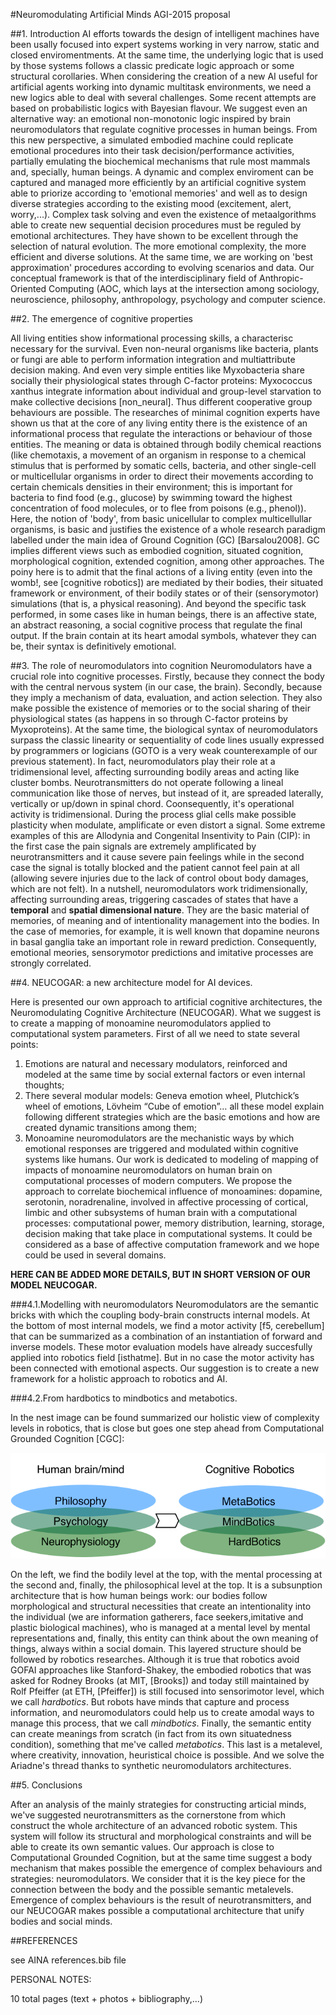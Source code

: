 #Neuromodulating Artificial Minds
AGI-2015 proposal
 


##1. Introduction
AI efforts towards the design of intelligent machines have been usally focused into expert systems working in very narrow, static and closed enviromentments. At the same time, the underlying logic that is used by those systems follows a classic predicate logic approach or some structural corollaries. When considering the creation of  a new AI useful for artificial agents working into dynamic multitask environments, we need a new logics able to deal with several challenges. Some recent attempts are based on probabilistic logics with Bayesian flavour. We suggest even an alternative way: an emotional non-monotonic logic inspired by brain neuromodulators that regulate cognitive processes in human beings. From this new perspective, a simulated embodied machine could replicate emotional procedures into their task decision/performance activities, partially emulating  the biochemical mechanisms that rule most mammals and, specially, human beings. A dynamic and complex enviroment can be captured and managed more efficiently by an artificial cognitive system able to priorize according to 'emotional memories' and well as to design diverse strategies according to the existing mood (excitement, alert, worry,...). Complex task solving and even the existence of metaalgorithms able to create new sequential decision procedures must be reguled by emotional architectures. They have shown to be excellent through the selection of natural evolution. The more emotional complexity, the more efficient and diverse solutions. At the same time, we are working on 'best approximation' procedures according to evolving scenarios and data. Our conceptual framework is that of the interdisciplinary field of Anthropic-Oriented Computing (AOC, which lays at the intersection among sociology, neuroscience, philosophy, anthropology, psychology and computer science.

##2. The emergence of cognitive properties

All living entities show informational processing skills, a characterisc necessary for the survival. Even non-neural organisms like bacteria, plants or fungi are able to perform information integration and multiattribute decision making. And even very simple entities like Myxobacteria share socially their physiological states through C-factor proteins: Myxococcus xanthus integrate information about individual and group-level starvation to make collective decisions [non_neural]. Thus different cooperative group behaviours are possible. The researches of minimal cognition experts have shown us that at the core of any living entity there is the existence of an informational process that regulate the interactions or behaviour of those entities. The meaning or data is obtained through bodily chemical reactions (like chemotaxis,  a movement of an organism in response to a chemical stimulus that is performed by somatic cells, bacteria, and other single-cell or multicellular organisms in order to direct their movements according to certain chemicals densities in their environment; this is important for bacteria to find food (e.g., glucose) by swimming toward the highest concentration of food molecules, or to flee from poisons (e.g., phenol)). 
Here, the notion of 'body', from basic unicellular to complex multicellullar organisms, is basic and justifies the existence of a whole research paradigm labelled under the main idea of Ground Cognition (GC) [Barsalou2008]. GC implies different views such as embodied cognition, situated cognition, morphological cognition, extended cognition, among other approaches. The poiny here is to admit that the final actions of a living entity (even into the womb!, see [cognitive robotics]) are mediated by their bodies, their situated framework or environment, of their bodily states or of their (sensorymotor) simulations (that is, a physical reasoning).  And beyond the specific task performed, in some cases like in human beings, there is an affective state, an abstract reasoning, a social cognitive process that regulate the final output. If the brain contain at its heart amodal symbols, whatever they can be, their syntax is definitively emotional. 

##3. The role of neuromodulators into cognition
Neuromodulators have a crucial role into cognitive processes. Firstly, because they connect the body with the central nervous system (in our case, the brain). Secondly, because they imply a mechanism of data, evaluation, and action selection. They also make possible the existence of memories or to the social sharing of their physiological states (as happens in so through C-factor proteins by Myxoproteins). At the same time, the biological syntax of neuromodulators surpass the classic linearity or sequentiality of code lines usually expressed by programmers or logicians (GOTO is a very weak counterexample of our previous statement). In fact, neuromodulators play their role at a tridimensional level, affecting surrounding bodily areas and acting like cluster bombs. Neurotransmitters do not operate following  a lineal communication like those of nerves, but instead of it, are spreaded laterally, vertically or up/down in spinal chord. Coonsequently, it's operational activity is tridimensional. During the process glial cells make possible plasticity when modulate, amplificate or even distort a signal. Some extreme examples of this are Allodynia and Congenital Insentivity to Pain (CIP): in the first case the pain signals are extremely amplificated by neurotransmitters and it cause severe pain feelings while in the second case the signal is totally blocked and the patient cannot feel pain at all (allowing severe injuries due to the lack of control obout body damages, which are not felt). In a nutshell, neuromodulators work tridimensionally, affecting surrounding areas, triggering cascades of states that have a **temporal** and **spatial dimensional nature**. They are the basic material of memories, of meaning and of intentionality management into the bodies. In the case of memories, for example, it is well known that dopamine neurons in basal ganglia take an important role in  reward prediction. Consequently, emotional meories, sensorymotor predictions and imitative processes are strongly correlated.





##4. NEUCOGAR: a new architecture model for AI devices.

Here is presented our own approach to artificial cognitive architectures, the Neuromodulating Cognitive Architecture (NEUCOGAR). What we suggest is to create a mapping of monoamine neuromodulators applied to computational system parameters.
First of all we need to state several points:

1. Emotions are natural and necessary modulators, reinforced and modeled at the same time by social external factors or even internal thoughts;
2.	There several modular models: Geneva emotion wheel, Plutchick’s wheel of emotions, Lövheim “Cube of emotion”… all these model explain following different strategies which are the basic emotions and how are created dynamic transitions among them;
3.	Monoamine neuromodulators are the mechanistic ways by which emotional responses are triggered and modulated within cognitive systems like humans.
Our work is dedicated to modeling of mapping of impacts of monoamine neuromodulators on human brain on computational processes of modern computers. We propose the approach to correlate biochemical influence of monoamines: dopamine, serotonin, noradrenaline, involved in affective processing of cortical, limbic and other subsystems of human brain with a computational processes: computational power, memory distribution, learning, storage, decision making that take place in computational systems. It could be considered as a base of affective computation framework and we hope could be used in several domains.

**HERE CAN BE ADDED MORE DETAILS, BUT IN SHORT VERSION OF OUR MODEL NEUCOGAR.**

###4.1.Modelling with neuromodulators
Neuromodulators are the semantic bricks with which the coupling body-brain constructs internal models. At the bottom of most internal models,  we find a motor activity [f5, cerebellum] that can be summarized as a combination of an instantiation of forward and inverse models. These motor evaluation models have already succesfully applied into robotics field [isthatme]. But in no case the motor activity has been connected with emotional aspects. Our suggestion is to create a new framework for a holistic approach to robotics and AI.


###4.2.From hardbotics to mindbotics and metabotics.

In the nest image can be found summarized our holistic view of complexity levels in robotics, that is close but goes one step ahead from Computational Grounded Cognition [CGC]:

![Domains intro](domains_intro.png)

On the left, we find the bodily level at the top, with the mental processing at the second and, finally, the philosophical level at the top. It is a subsunption architecture that is how human beings work: our bodies follow morphological and structural necessities that create an intentionality into the individual (we are information gatherers, face seekers,imitative and plastic biological machines), who is managed at a mental level by mental representations and, finally, this entity can think about the own meaning of things, always within a social domain. This layered structure should be followed by robotics researches. Although it is true that robotics avoid GOFAI approaches like Stanford-Shakey, the embodied robotics that was asked for Rodney Brooks (at MIT, [Brooks]) and today still maintained by Rolf Pfeiffer (at ETH, [Pfeiffer]) is still focused into sensorimotor level, which we call *hardbotics*. But robots have minds that capture and process information, and neuromodulators could help us to create amodal ways to manage this process, that we call *mindbotics*. Finally, the semantic entity can create meanings from scratch (in fact from its own situatedness condition), something that me've called *metabotics*. This last is a metalevel, where creativity, innovation, heuristical choice is possible. And we solve the Ariadne's thread thanks to synthetic neuromodulators architectures.


##5. Conclusions 

After an analysis of the mainly strategies for constructing articial minds, we've suggested neurotransmitters as the cornerstone from which construct the whole architecture of an advanced robotic system. This system will follow its structural and morphological constraints and will be able to create its own semantic values. Our approach is close to Computational Grounded Cognition, but at the same time suggest a body mechanism that makes possible the emergence of complex behaviours and strategies: neuromodulators. We consider that it is the key piece for the connection between the body and the possible semantic metalevels. Emergence of complex behaviours is the result of neurotransmitters, and our NEUCOGAR makes possible a computational architecture that unify bodies and social minds.


##REFERENCES

see AINA references.bib file


PERSONAL NOTES:

10 total pages (text + photos + bibliography,...)







